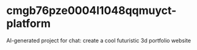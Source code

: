 # cmgb76pze0004l1048qqmuyct-platform
AI-generated project for chat: create a cool futuristic 3d portfolio website
